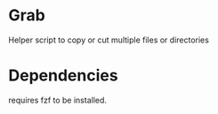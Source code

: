 # Grab
Helper script to copy or cut multiple files or directories

# Dependencies
requires fzf to be installed.
